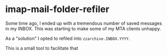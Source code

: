 # imap-mail-folder-refiler

Some time ago, I ended up with a tremendous number of saved messages in
my INBOX. This was starting to make some of my MTA clients unhappy.

As a "solution" I opted to refiled into `zzarchive.INBOX.YYYY`.

This is a small tool to facilitate that
